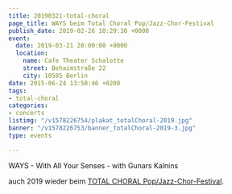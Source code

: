 ```yaml
---
title: 20190321-total-choral
page_title: WAYS beim Total Choral Pop/Jazz-Chor-Festival
publish_date: 2019-02-26 10:29:30 +0000
event:
  date: 2019-03-21 20:00:00 +0000
  location:
    name: Cafe Theater Schalotte
    street: Behaimstraße 22
    city: 10585 Berlin
date: 2015-06-24 13:50:46 +0200
tags:
- total-choral
categories:
- concerts
listimg: "/v1578226754/plakat_totalChoral-2019.jpg"
banner: "/v1578226753/banner_totalChoral-2019-3.jpg"
type: events

---
```

WAYS - With All Your Senses - with Gunars Kalnins 

auch 2019 wieder beim <a href="http://www.totalchoral.de" target="_blank">TOTAL CHORAL Pop/Jazz-Chor-Festival</a>.
